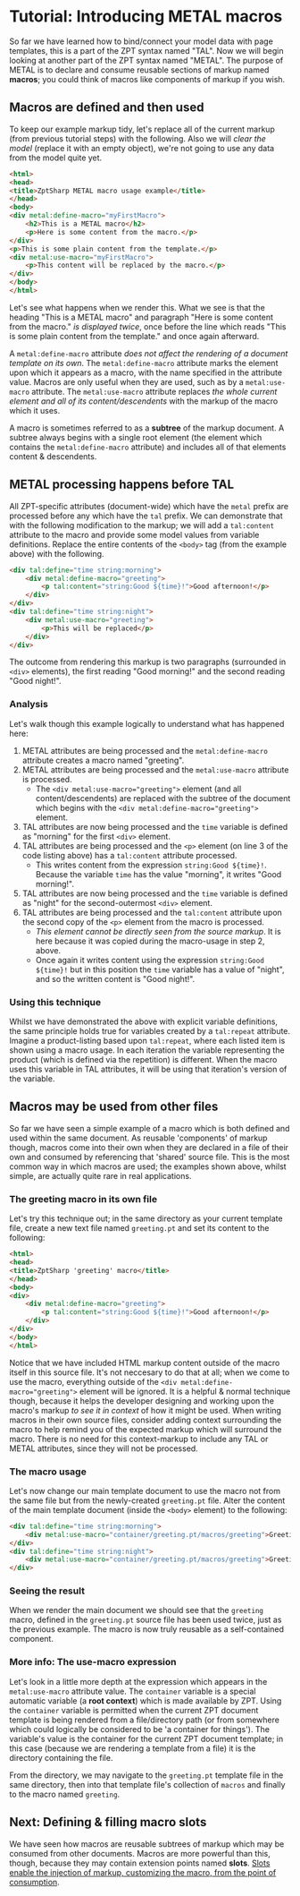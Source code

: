# Tutorial: Introducing METAL macros

So far we have learned how to bind/connect your model data with page templates, this is a part of the ZPT syntax named "TAL".
Now we will begin looking at another part of the ZPT syntax named "METAL".
The purpose of METAL is to declare and consume reusable sections of markup named **macros**; you could think of macros like components of markup if you wish.

## Macros are defined and then used

To keep our example markup tidy, let's replace all of the current markup (from previous tutorial steps) with the following.  Also we will _clear the model_ (replace it with an empty object), we're not going to use any data from the model quite yet.

```html
<html>
<head>
<title>ZptSharp METAL macro usage example</title>
</head>
<body>
<div metal:define-macro="myFirstMacro">
    <h2>This is a METAL macro</h2>
    <p>Here is some content from the macro.</p>
</div>
<p>This is some plain content from the template.</p>
<div metal:use-macro="myFirstMacro">
    <p>This content will be replaced by the macro.</p>
</div>
</body>
</html>
```

Let's see what happens when we render this.
What we see is that the heading "This is a METAL macro" and paragraph "Here is some content from the macro." _is displayed twice_, once before the line which reads "This is some plain content from the template." and once again afterward.

A `metal:define-macro` attribute _does not affect the rendering of a document template on its own_.
The `metal:define-macro` attribute marks the element upon which it appears as a macro, with the name specified in the attribute value.
Macros are only useful when they are used, such as by a `metal:use-macro` attribute.  The `metal:use-macro` attribute replaces _the whole current element and all of its content/descendents_ with the markup of the macro which it uses.

A macro is sometimes referred to as a **subtree** of the markup document.
A subtree always begins with a single root element (the element which contains the `metal:define-macro` attribute) and includes all of that elements content & descendents.

## METAL processing happens before TAL

All ZPT-specific attributes (document-wide) which have the `metal` prefix are processed before any which have the `tal` prefix.
We can demonstrate that with the following modification to the markup; we will add a `tal:content` attribute to the macro and provide some model values from variable definitions.
Replace the entire contents of the `<body>` tag (from the example above) with the following.

```html
<div tal:define="time string:morning">
    <div metal:define-macro="greeting">
        <p tal:content="string:Good ${time}!">Good afternoon!</p>
    </div>
</div>
<div tal:define="time string:night">
    <div metal:use-macro="greeting">
        <p>This will be replaced</p>
    </div>
</div>
```

The outcome from rendering this markup is two paragraphs (surrounded in `<div>` elements), the first reading "Good morning!" and the second reading "Good night!".

### Analysis

Let's walk though this example logically to understand what has happened here:

1. METAL attributes are being processed and the `metal:define-macro` attribute creates a macro named "greeting".
2. METAL attributes are being processed and the `metal:use-macro` attribute is processed.
    * The `<div metal:use-macro="greeting">` element (and all content/descendents) are replaced with the subtree of the document which begins with the `<div metal:define-macro="greeting">` element.
3. TAL attributes are now being processed and the `time` variable is defined as "morning" for the first `<div>` element.
4. TAL attributes are being processed and the `<p>` element (on line 3 of the code listing above) has a `tal:content` attribute processed.
    * This writes content from the expression `string:Good ${time}!`.  Because the variable `time` has the value "morning", it writes "Good morning!".
5. TAL attributes are now being processed and the `time` variable is defined as "night" for the second-outermost `<div>` element.
6. TAL attributes are being processed and the `tal:content` attribute upon the second copy of the `<p>` element from the macro is processed.
    * _This element cannot be directly seen from the source markup_.  It is here because it was copied during the macro-usage in step 2, above.
    * Once again it writes content using the expression `string:Good ${time}!` but in this position the `time` variable has a value of "night", and so the written content is "Good night!".

### Using this technique

Whilst we have demonstrated the above with explicit variable definitions, the same principle holds true for variables created by a `tal:repeat` attribute.
Imagine a product-listing based upon `tal:repeat`, where each listed item is shown using a macro usage.
In each iteration the variable representing the product (which is defined via the repetition) is different.
When the macro uses this variable in TAL attributes, it will be using that iteration's version of the variable.

## Macros may be used from other files

So far we have seen a simple example of a macro which is both defined and used within the same document.
As reusable 'components' of markup though, macros come into their own when they are declared in a file of their own and consumed by referencing that 'shared' source file.
This is the most common way in which macros are used; the examples shown above, whilst simple, are actually quite rare in real applications.

### The greeting macro in its own file

Let's try this technique out; in the same directory as your current template file, create a new text file named `greeting.pt` and set its content to the following:

```html
<html>
<head>
<title>ZptSharp 'greeting' macro</title>
</head>
<body>
<div>
    <div metal:define-macro="greeting">
        <p tal:content="string:Good ${time}!">Good afternoon!</p>
    </div>
</div>
</body>
</html>
```

Notice that we have included HTML markup content outside of the macro itself in this source file.
It's not neccesary to do that at all; when we come to use the macro, everything outside of the `<div metal:define-macro="greeting">` element will be ignored.
It is a helpful & normal technique though, because it helps the developer designing and working upon the macro's markup _to see it in context_ of how it might be used.
When writing macros in their own source files, consider adding context surrounding the macro to help remind you of the expected markup which will surround the macro.
There is no need for this context-markup to include any TAL or METAL attributes, since they will not be processed.

### The macro usage

Let's now change our main template document to use the macro not from the same file but from the newly-created `greeting.pt` file.
Alter the content of the main template document (inside the `<body>` element) to the following:

```html
<div tal:define="time string:morning">
    <div metal:use-macro="container/greeting.pt/macros/greeting">Greeting here</div>
</div>
<div tal:define="time string:night">
    <div metal:use-macro="container/greeting.pt/macros/greeting">Greeting here</div>
</div>
```

### Seeing the result

When we render the main document we should see that the `greeting` macro, defined in the `greeting.pt` source file has been used twice, just as the previous example.
The macro is now truly reusable as a self-contained component.

### More info: The use-macro expression

Let's look in a little more depth at the expression which appears in the `metal:use-macro` attribute value.
The `container` variable is a special automatic variable (a **root context**) which is made available by ZPT.
Using the `container` variable is permitted when the current ZPT document template is being rendered from a file/directory path (or from somewhere which could logically be considered to be 'a container for things').
The variable's value is the container for the current ZPT document template; in this case (because we are rendering a template from a file) it is the directory containing the file.

From the directory, we may navigate to the `greeting.pt` template file in the same directory, then into that template file's collection of `macros` and finally to the macro named `greeting`.

## Next: Defining & filling macro slots

We have seen how macros are reusable subtrees of markup which may be consumed from other documents.
Macros are more powerful than this, though, because they may contain extension points named **slots**.
[Slots enable the injection of markup, customizing the macro, from the point of consumption](Page6.md).